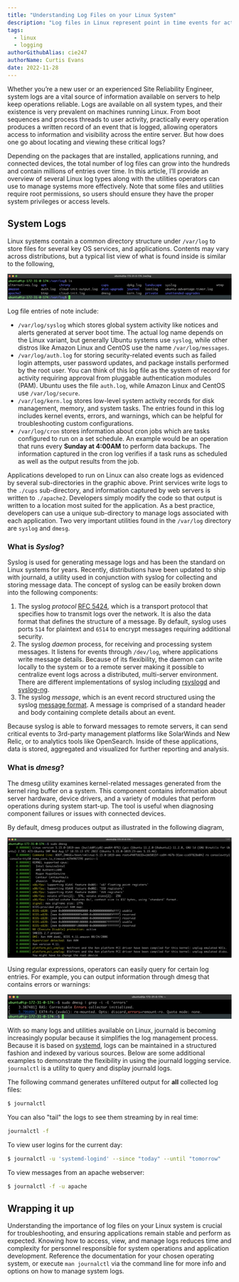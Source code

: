 ```yaml
---
title: "Understanding Log Files on your Linux System"
description: "Log files in Linux represent point in time events for activity related to the OS, system devices, and applications running on the system. Learn how to leverage logs to troubleshoot issues, debug applications, and keep servers reliable at all times."
tags:
  - linux
  - logging
authorGithubAlias: cie247
authorName: Curtis Evans
date: 2022-11-28
---
```


Whether you’re a new user or an experienced Site Reliability Engineer, system logs are a vital source of information available on servers to help keep operations reliable. Logs are available on all system types, and their existence is very prevalent on machines running Linux. From boot sequences and process threads to user activity, practically every operation produces a written record of an event that is logged, allowing operators access to information and visibility across the entire server. But how does one go about locating and viewing these critical logs?

Depending on the packages that are installed, applications running, and connected devices, the total number of log files can grow into the hundreds and contain millions of entries over time. In this article, I’ll provide an overview of several Linux log types along with the utilities operators can use to manage systems more effectively. Note that some files and utilities require root permissions, so users should ensure they have the proper system privileges or access levels.

## System Logs

Linux systems contain a common directory structure under `/var/log` to store files for several key OS services, and applications. Contents may vary across distributions, but a typical list view of what is found inside is similar to the following,

![Command output for listing /var/log directory](images/var-log-output-linux-log-files.png "Contents of /var/log directory")

Log file entries of note include:

- `/var/log/syslog` which stores global system activity like notices and alerts generated at server boot time. The actual log name depends on the Linux variant, but generally Ubuntu systems use `syslog`, while other distros like Amazon Linux and CentOS use the name `/var/log/messages`.
- `/var/log/auth.log` for storing security-related events such as failed login attempts, user password updates, and package installs performed by the root user. You can think of this log file as the system of record for activity requiring approval from pluggable authentication modules (PAM). Ubuntu uses the file `auth.log`, while Amazon Linux and CentOS use `/var/log/secure`.
- `/var/log/kern.log` stores low-level system activity records for disk management, memory, and system tasks. The entries found in this log includes kernel events, errors, and warnings, which can be helpful for troubleshooting custom configurations.
- `/var/log/cron` stores information about cron jobs which are tasks configured to run on a set schedule. An example would be an operation that runs every **Sunday at 4:00AM** to perform data backups. The information captured in the cron log verifies if a task runs as scheduled as well as the output results from the job.

Applications developed to run on Linux can also create logs as evidenced by several sub-directories in the graphic above. Print services write logs to the `./cups` sub-directory, and information captured by web servers is written to `./apache2`. Developers simply modify the code so that output is written to a location most suited for the application. As a best practice, developers can use a unique sub-directory to manage logs associated with each application. Two very important utilities found in the `/var/log` directory are `syslog` and `dmesg`.

### What is *Syslog*?

Syslog is used for generating message logs and has been the standard on Linux systems for years. Recently, distributions have been updated to ship with journald, a utility used in conjunction with syslog for collecting and storing message data. The concept of syslog can be easily broken down into the following components:

1. The syslog *protocol* [RFC 5424](https://tools.ietf.org/html/rfc5424), which is a transport protocol that specifies how to transmit logs over the network. It is also the data format that defines the structure of a message. By default, syslog uses ports `514` for plaintext and `6514` to encrypt messages requiring additional security.
2. The syslog *daemon* process, for receiving and processing system messages. It listens for events through `/dev/log`, where applications write message details. Because of its flexibility, the daemon can write locally to the system or to a remote server making it possible to centralize event logs across a distributed, multi-server environment. There are different implementations of syslog including [rsyslogd](https://www.rsyslog.com/) and [syslog-ng](https://www.syslog-ng.com/).
3. The syslog _message_, which is an event record structured using the syslog [message format](https://tools.ietf.org/html/rfc5424#section-6). A message is comprised of a standard header and body containing complete details about an event.

Because syslog is able to forward messages to remote servers, it can send critical events to 3rd-party management platforms like SolarWinds and New Relic, or to analytics tools like OpenSearch. Inside of these applications, data is stored, aggregated and visualized for further reporting and analysis.

### What is *dmesg*?

The dmesg utility examines kernel-related messages generated from the kernel ring buffer on a system. This component contains information about server hardware, device drivers, and a variety of modules that perform operations during system start-up. The tool is useful when diagnosing component failures or issues with connected devices.

By default, dmesg produces output as illustrated in the following diagram,

![Output from dmesg command](images/dmesg-output-linux-log-files.png "Output from dmesg command")

Using regular expressions, operators can easily query for certain log entries. For example, you can output information through dmesg that contains errors or warnings:

![Error output from dmesg command](images/dmesg-output-error-linux-log-files.png "Error output from dmesg command")

With so many logs and utilities available on Linux, journald is becoming increasingly popular because it simplifies the log management process. Because it is based on [systemd](https://en.wikipedia.org/wiki/Systemd), logs can be maintained in a structured fashion and indexed by various sources. Below are some additional examples to demonstrate the flexibility in using the journald logging service. `journalctl` is a utility to query and display journald logs.

The following command generates unfiltered output for **all** collected log files:

```bash
$ journalctl
```

You can also "tail" the logs to see them streaming by in real time:

```bash
journalctl -f
```

To view user logins for the current day:

```bash
$ journalctl -u 'systemd-logind' --since "today" --until "tomorrow"
```

To view messages from an apache webserver:

```bash
$ journalctl -f -u apache
```

## Wrapping it up

Understanding the importance of log files on your Linux system is crucial for troubleshooting, and ensuring applications remain stable and perform as expected. Knowing how to access, view, and manage logs reduces time and complexity for personnel responsible for system operations and application development. Reference the documentation for your chosen operating system, or execute `man journalctl` via the command line for more info and options on how to manage system logs.
